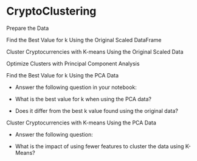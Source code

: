# CryptoClustering

Prepare the Data

Find the Best Value for k Using the Original Scaled DataFrame

Cluster Cryptocurrencies with K-means Using the Original Scaled Data


Optimize Clusters with Principal Component Analysis


Find the Best Value for k Using the PCA Data
* Answer the following question in your notebook:

- What is the best value for k when using the PCA data?

- Does it differ from the best k value found using the original data?

Cluster Cryptocurrencies with K-means Using the PCA Data
* Answer the following question:

- What is the impact of using fewer features to cluster the data using K-Means?
